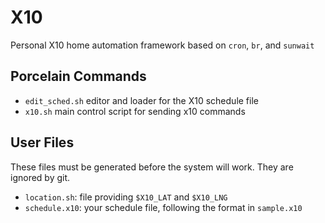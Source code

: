 X10
===

Personal X10 home automation framework based on `cron`, `br`, and `sunwait`


Porcelain Commands
------------------

- `edit_sched.sh` editor and loader for the X10 schedule file
- `x10.sh` main control script for sending x10 commands


User Files
----------

These files must be generated before the system will work. They are ignored by git.

- `location.sh`: file providing `$X10_LAT` and `$X10_LNG`
- `schedule.x10`: your schedule file, following the format in `sample.x10`
